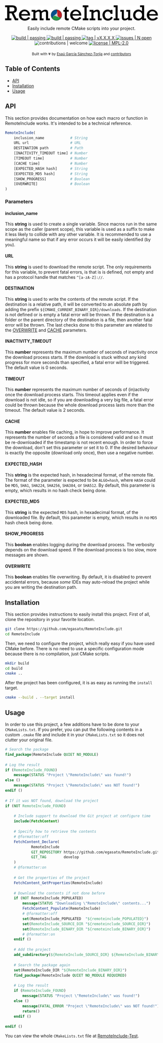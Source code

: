 <p align="center">
    <!-- ![RemoteInclude](https://github.com/egasato/RemoteInclude/raw/master/media/RemoteInclude.png) -->
    <img alt="RemoteInclude" src="https://github.com/egasato/RemoteInclude/raw/master/media/RemoteInclude.png" />
</p>

<p align="center">Easily include remote CMake scripts into your project.</p>

<p align="center">
    <!-- ![Travis CI (master)](https://img.shields.io/travis/com/egasato/RemoteInclude/master.svg) -->
    <a title="Travis CI (master)" href="https://travis-ci.org/egasato/RemoteInclude">
        <img alt="build | passing" src="https://img.shields.io/travis/com/egasato/RemoteInclude/master.svg" />
    </a>
    <!-- ![Travis CI (develop)](https://img.shields.io/travis/com/egasato/RemoteInclude/develop.svg) -->
    <a title="Travis CI (develop)" href="https://travis-ci.org/egasato/RemoteInclude">
        <img alt="build | passing" src="https://img.shields.io/travis/com/egasato/RemoteInclude/develop.svg" />
    </a>
    <!-- ![GitHub tag](https://img.shields.io/github/tag/expressjs/express.svg) -->
    <a title="Latest release" href="https://github.com/egasato/RemoteInclude/releases">
        <img alt="tag | vX.X.X.X" src="https://img.shields.io/github/tag/egasato/RemoteInclude.svg" />
    </a>
    <!-- [![GitHub Issues](https://img.shields.io/github/issues/egasato/RemoteInclude.svg)](https://github.com/egasato/RemoteInclude/issues) -->
    <a title="GitHub Issues" href="https://github.com/egasato/RemoteInclude/issues">
        <img alt="issues | N open" src="https://img.shields.io/github/issues/egasato/RemoteInclude.svg" />
    </a>
    <!-- ![Contributions welcome](https://img.shields.io/badge/contributions-welcome-orange.svg) -->
    <img alt="contributions | welcome" src="https://img.shields.io/badge/contributions-welcome-orange.svg" />
    <!-- [![License](https://img.shields.io/github/license/egasato/RemoteInclude.svg)](https://opensource.org/licenses/MPL-2.0) -->
    <a title="License" href="https://opensource.org/licenses/MPL-2.0">
        <img alt="license | MPL-2.0" src="https://img.shields.io/github/license/egasato/RemoteInclude.svg" />
    </a>
</p>

<p align="center">
    <sub>Built with <span color="red">&#128151;</span> by <a href="https://twitter.com/esa_u7">Esaú García Sánchez-Torija</a> and <a href="https://github.com/egasato/RemoteInclude/graphs/contributors">contributors</a>
</p>

## Table of Contents
- [API](#api)
- [Installation](#installation)
- [Usage](#usage)

## API
This section provides documentation on how each macro or function in RemoteInclude works.
It's intended to be a technical reference.

```cmake
RemoteInclude(
    inclusion_name            # String
    URL url                   # URL
    DESTINATION path          # Path
    [INACTIVITY_TIMEOUT time] # Number
    [TIMEOUT time]            # Number
    [CACHE time]              # Number
    [EXPECTED_HASH hash]      # String
    [EXPECTED_MD5 hash]       # String
    [SHOW_PROGRESS]           # Boolean 
    [OVERWRITE]               # Boolean
)
```

### Parameters
#### inclusion_name
This **string** is used to create a single variable.
Since macros run in the same scope as the caller (parent scope), this variable is used as a suffix to make it less likely to collide with any other variable.
It is recommended to use a meaningful name so that if any error occurs it will be easily identified (by you).

#### URL
This **string** is used to download the remote script.
The only requirements for this variable, to prevent fatal errors, is that is is defined, not empty and has a protocol handle that matches `^[a-zA-Z]://`.

#### DESTINATION
This **string** is used to write the contents of the remote script.
If the destination is a relative path, it will be converted to an absolute path by adding the prefix `${CMAKE_CURRENT_BINARY_DIR}/downloads`.
If the destination is not defined or is empty a fatal error will be thrown.
If the destination is a folder or the parent directory of the destination is a file, then another fatal error will be thrown.
The last checks done to this parameter are related to the [OVERWRITE](#overwrite) and [CACHE](#cache) parameters.

#### INACTIVITY_TIMEOUT
This **number** represents the maximum number of seconds of inactivity once the download process starts.
If the download is stuck without any kind progress for more seconds than specified, a fatal error will be triggered.
The default value is 0 seconds.

#### TIMEOUT
This **number** represents the maximum number of seconds of (in)activity once the download process starts.
This timeout applies even if the download is not idle, so if you are downloading a very big file, a fatal error could be thrown because the whole download process lasts more than the timeout.
The default value is 2 seconds.

#### CACHE
This **number** enables file caching, in hope to improve performance.
It represents the number of seconds a file is considered valid and so it must be re-downloaded if the timestamp is not recent enough.
In order to force the download, don't set this parameter or set it to 0.
If the desired behaviour is exactly the opposite (download only once), then use a negative number.

#### EXPECTED_HASH
This **string** is the expected hash, in hexadecimal format, of the remote file.
The format of the parameter is expected to be `ALGO=hash`, where `HASH` could be `MD5`, `SHA1`, `SHA224`, `SHA256`, `SHA384`, or `SHA512`.
By default, this parameter is empty, which results in no hash check being done.

#### EXPECTED_MD5
This **string** is the expected `MD5` hash, in hexadecimal format, of the downloaded file.
By default, this parameter is empty, which results in no `MD5` hash check being done.

#### SHOW_PROGRESS
This **boolean** enables logging during the download process.
The verbosity depends on the download speed.
If the download process is too slow, more messages are shown.

#### OVERWRITE
This **boolean** enables file overwriting.
By default, it is disabled to prevent accidental errors, because *some* IDEs may auto-reload the project while you are writing the destination path.

## Installation
This section provides instructions to easily install this project.
First of all, clone the repository in your favorite location.
```bash
git clone https://github.com/egasato/RemoteInclude.git
cd RemoteInclude
```
Then, we need to configure the project, which really easy if you have used CMake before.
There is no need to use a specific configuration mode because there is no compilation, just CMake scripts.
```bash
mkdir build
cd build
cmake ..
```
After the project has been configured, it is as easy as running the `install` target.
```bash
cmake --build . --target install
```

## Usage
In order to use this project, a few additions have to be done to your `CMakeLists.txt`.
If you prefer, you can put the following contents in a custom `.cmake` file and include it in your `CMakeLists.txt` so it does not clutter your original file.
```cmake
# Search the package
find_package(RemoteInclude QUIET NO_MODULE)

# Log the result
if (RemoteInclude_FOUND)
    message(STATUS "Project \"RemoteInclude\" was found!")
else ()
    message(STATUS "Project \"RemoteInclude\" was NOT found!")
endif ()

# If it was NOT found, download the project
if (NOT RemoteInclude_FOUND)

    # Include support to download the Git project at configure time
    include(FetchContent)

    # Specify how to retrieve the contents
    # @formatter:off
    FetchContent_Declare(
            RemoteInclude
            GIT_REPOSITORY https://github.com/egasato/RemoteInclude.git
            GIT_TAG        develop
    )
    # @formatter:on

    # Get the properties of the project
    FetchContent_GetProperties(RemoteInclude)

    # Download the contents if not done before
    if (NOT RemoteInclude_POPULATED)
        message(STATUS "Downloading \"RemoteInclude\" contents...")
        FetchContent_Populate(RemoteInclude)
        # @formatter:off
        set(RemoteInclude_POPULATED  "${remoteinclude_POPULATED}")
        set(RemoteInclude_SOURCE_DIR "${remoteinclude_SOURCE_DIR}")
        set(RemoteInclude_BINARY_DIR "${remoteinclude_BINARY_DIR}")
        # @formatter:on
    endif ()

    # Add the project
    add_subdirectory(${RemoteInclude_SOURCE_DIR} ${RemoteInclude_BINARY_DIR})

    # Search the package again
    set(RemoteInclude_DIR "${RemoteInclude_BINARY_DIR}")
    find_package(RemoteInclude QUIET NO_MODULE REQUIRED)

    # Log the result
    if (RemoteInclude_FOUND)
        message(STATUS "Project \"RemoteInclude\" was found!")
    else ()
        message(FATAL_ERROR "Project \"RemoteInclude\" was NOT found!")
        return()
    endif ()

endif ()
```

You can view the whole `CMakeLists.txt` file at [RemoteInclude-Test](https://github.com/egasato/RemoteInclude-Test).
